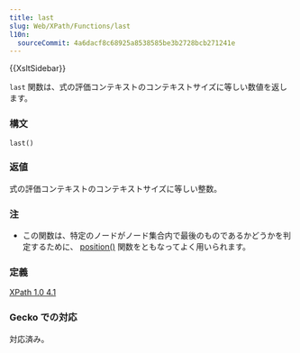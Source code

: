 ```yaml
---
title: last
slug: Web/XPath/Functions/last
l10n:
  sourceCommit: 4a6dacf8c68925a8538585be3b2728bcb271241e
---
```


{{XsltSidebar}}

`last` 関数は、式の評価コンテキストのコンテキストサイズに等しい数値を返します。

### 構文

```plain
last()
```

### 返値

式の評価コンテキストのコンテキストサイズに等しい整数。

### 注

- この関数は、特定のノードがノード集合内で最後のものであるかどうかを判定するために、 [position()](/ja/docs/Web/XPath/Functions/position) 関数をともなってよく用いられます。

### 定義

[XPath 1.0 4.1](https://www.w3.org/TR/1999/REC-xpath-19991116/#function-last)

### Gecko での対応

対応済み。
